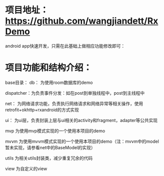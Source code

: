 
# 项目地址：https://github.com/wangjiandett/RxDemo

android app快速开发，只需在此基础上做相应功能修改即可：

# 项目功能和结构介绍：

base目录：
db：        为使用room数据库的demo

dispatcher：为负责事件分发：如在post到单独线程中，post到主线程中

net：       为网络请求功能，负责执行网络请求和网络异常等相关操作，使用retrofit+okhttp+rxandroid的方式实现

ui：        为ui层，负责封装上层与ui相关的activity和fragment，adapter等公共实现

mvp         为使用mvp模式实现的一个使用本项目的demo

mvvm        为使用mvvm模式实现的一个使用本项目的demo（注：mvvm中的model暂未实现，请参看net中的BaseModel的实现）

utils       为相关utils封装类，减少重复冗余的代码

view        为自定义的view
